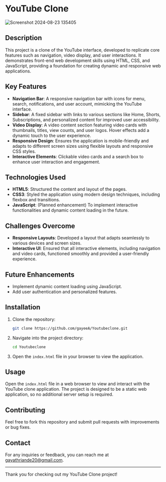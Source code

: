 # YouTube Clone

![Screenshot 2024-08-23 135405](https://github.com/user-attachments/assets/ad2bc040-ca39-40bd-a1d4-abc6ce667395)


## Description
This project is a clone of the YouTube interface, developed to replicate core features such as navigation, video display, and user interactions. It demonstrates front-end web development skills using HTML, CSS, and JavaScript, providing a foundation for creating dynamic and responsive web applications.

## Key Features
- **Navigation Bar**: A responsive navigation bar with icons for menu, search, notifications, and user account, mimicking the YouTube interface.
- **Sidebar**: A fixed sidebar with links to various sections like Home, Shorts, Subscriptions, and personalized content for improved user accessibility.
- **Video Display**: A video content section featuring video cards with thumbnails, titles, view counts, and user logos. Hover effects add a dynamic touch to the user experience.
- **Responsive Design**: Ensures the application is mobile-friendly and adapts to different screen sizes using flexible layouts and responsive CSS styles.
- **Interactive Elements**: Clickable video cards and a search box to enhance user interaction and engagement.

## Technologies Used
- **HTML5**: Structured the content and layout of the pages.
- **CSS3**: Styled the application using modern design techniques, including flexbox and transitions.
- **JavaScript**: (Planned enhancement) To implement interactive functionalities and dynamic content loading in the future.

## Challenges Overcome
- **Responsive Layouts**: Developed a layout that adapts seamlessly to various devices and screen sizes.
- **Interactive UI**: Ensured that all interactive elements, including navigation and video cards, functioned smoothly and provided a user-friendly experience.

## Future Enhancements
- Implement dynamic content loading using JavaScript.
- Add user authentication and personalized features.

## Installation
1. Clone the repository:
    ```bash
    git clone https://github.com/gayeeA/Youtubeclone.git
    ```
2. Navigate into the project directory:
    ```bash
    cd Youtubeclone
    ```
3. Open the `index.html` file in your browser to view the application.

## Usage
Open the `index.html` file in a web browser to view and interact with the YouTube clone application. The project is designed to be a static web application, so no additional server setup is required.

## Contributing
Feel free to fork this repository and submit pull requests with improvements or bug fixes.

## Contact
For any inquiries or feedback, you can reach me at [gayathriande20@gmail.com](mailto:gayathriande20@gmail.com).

---

Thank you for checking out my YouTube Clone project!

